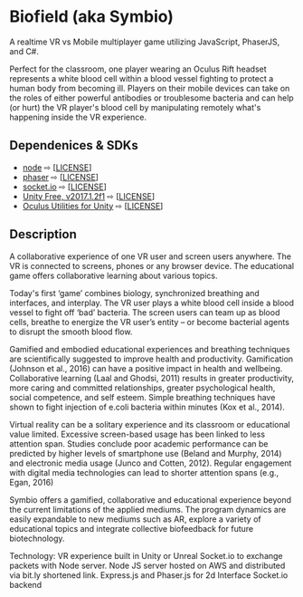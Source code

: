 # Biofield (aka Symbio)

A realtime VR vs Mobile multiplayer game utilizing JavaScript, PhaserJS, and C#.

Perfect for the classroom, one player wearing an Oculus Rift headset represents a white blood cell within a blood vessel fighting to protect a human body from becoming ill. Players on their mobile devices can take on the roles of either powerful antibodies or troublesome bacteria and can help (or hurt) the VR player's blood cell by manipulating remotely what's happening inside the VR experience.

## Dependenices & SDKs
* [node](https://github.com/nodejs/node) ⇨ \[[LICENSE](https://github.com/nodejs/node/blob/master/LICENSE)\]
* [phaser](https://github.com/photonstorm/phaser) ⇨ \[[LICENSE](https://github.com/photonstorm/phaser/blob/master/v3/license.txt)\]
* [socket.io](https://github.com/socketio/socket.io) ⇨ \[[LICENSE](https://github.com/socketio/socket.io/blob/master/LICENSE)\]
* [Unity Free, v2017.1.2f1](https://unity3d.com/) ⇨ \[[LICENSE](https://unity3d.com/legal/eula-3.5)\]
* [Oculus Utilities for Unity](https://developer.oculus.com/downloads/package/oculus-utilities-for-unity-5/) ⇨ \[[LICENSE](https://developer.oculus.com/licenses/sdk-3.4.1/)\]

## Description
A collaborative experience of one VR user and screen users anywhere. The VR is connected to screens, phones or any browser device. The educational game offers collaborative learning about various topics.

Today's first ‘game’ combines biology, synchronized breathing and interfaces, and interplay. The VR user plays a white blood cell inside a blood vessel to fight off ‘bad’ bacteria. The screen users can team up as blood cells, breathe to energize the VR user’s entity – or become bacterial agents to disrupt the smooth blood flow.

Gamified and embodied educational experiences and breathing techniques are scientifically suggested to improve health and productivity. Gamification (Johnson et al., 2016) can have a positive impact in health and wellbeing. Collaborative learning (Laal and Ghodsi, 2011) results in greater productivity, more caring and committed relationships, greater psychological health, social competence, and self esteem. Simple breathing techniques have shown to fight injection of e.coli bacteria within minutes (Kox et al., 2014).

Virtual reality can be a solitary experience and its classroom or educational value limited. Excessive screen-based usage has been linked to less attention span. Studies conclude poor academic performance can be predicted by higher levels of smartphone use (Beland and Murphy, 2014) and electronic media usage (Junco and Cotten, 2012). Regular engagement with digital media technologies can lead to shorter attention spans (e.g., Egan, 2016)

Symbio offers a gamified, collaborative and educational experience beyond the current limitations of the applied mediums. The program dynamics are easily expandable to new mediums such as AR, explore a variety of educational topics and integrate collective biofeedback for future biotechnology.

Technology: VR experience built in Unity or Unreal Socket.io to exchange packets with Node server. Node JS server hosted on AWS and distributed via bit.ly shortened link. Express.js and Phaser.js for 2d Interface Socket.io backend
